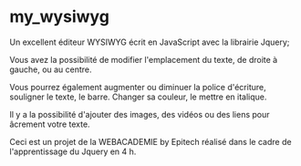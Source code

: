 # my_wysiwyg

Un excellent éditeur WYSIWYG écrit en  JavaScript avec la librairie Jquery;


Vous avez la possibilité de modifier l'emplacement du texte, de droite à gauche, ou au centre.


Vous pourrez également augmenter ou diminuer la police d'écriture, souligner le texte, le barre.
Changer sa couleur, le mettre en italique.


Il y a la possibilité d'ajouter des images, des vidéos ou des liens pour âcrement votre texte.  



Ceci est un projet de la WEBACADEMIE by Epitech réalisé dans le cadre de l'apprentissage du Jquery en 4 h. 
